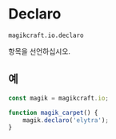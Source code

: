 
# Declaro

`magikcraft.io.declaro`

항목을 선언하십시오.

## 예

```javascript
const magik = magikcraft.io;

function magik_carpet() {
    magik.declaro('elytra');
}
```
